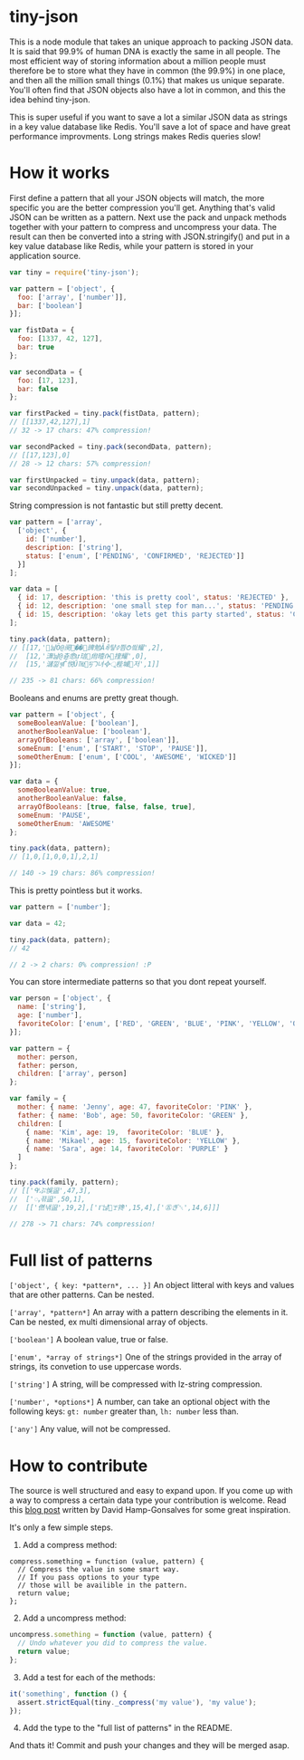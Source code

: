 # tiny-json
This is a node module that takes an unique approach to packing JSON data. It is said that 99.9% of human DNA is exactly the same in all people. The most efficient way of storing information about a million people must therefore be to store what they have in common (the 99.9%) in one place, and then all the million small things (0.1%) that makes us unique separate. You'll often find that JSON objects also have a lot in common, and this the idea behind tiny-json.

This is super useful if you want to save a lot a similar JSON data as strings in a key value database like Redis. You'll save a lot of space and have great performance improvments. Long strings makes Redis queries slow!

# How it works
First define a pattern that all your JSON objects will match, the more specific you are the better compression you'll get. Anything that's valid JSON can be written as a pattern. Next use the pack and unpack methods together with your pattern to compress and uncompress your data. The result can then be converted into a string with JSON.stringify() and put in a key value database like Redis, while your pattern is stored in your application source.

```javascript
var tiny = require('tiny-json');

var pattern = ['object', {
  foo: ['array', ['number']],
  bar: ['boolean']
}];

var fistData = {
  foo: [1337, 42, 127],
  bar: true
};

var secondData = {
  foo: [17, 123],
  bar: false
};

var firstPacked = tiny.pack(fistData, pattern);
// [[1337,42,127],1]
// 32 -> 17 chars: 47% compression!

var secondPacked = tiny.pack(secondData, pattern);
// [[17,123],0]
// 28 -> 12 chars: 57% compression!

var firstUnpacked = tiny.unpack(data, pattern);
var secondUnpacked = tiny.unpack(data, pattern);
```

String compression is not fantastic but still pretty decent.

```javascript
var pattern = ['array',
  ['object', {
    id: ['number'],
    description: ['string'],
    status: ['enum', ['PENDING', 'CONFIRMED', 'REJECTED']]
  }]
];

var data = [
  { id: 17, description: 'this is pretty cool', status: 'REJECTED' },
  { id: 12, description: 'one small step for man...', status: 'PENDING' },
  { id: 15, description: 'okay lets get this party started', status: 'CONFIRMED' },
];

tiny.pack(data, pattern);
// [[17,'஀낦Ӧ@阌��⮁豍勉Ǎꀐ턓ꀆ찀Ტ씤耀',2],
//  [12,'㶃낦@츋悆ư琂㡀曀ᎅ㨒耀',0],
//  [15,'㶆낆ৠЃ悦Ű㎔๨ꠠᘄ녀᳀ু梐墄저',1]]

// 235 -> 81 chars: 66% compression!

```

Booleans and enums are pretty great though.

```javascript
var pattern = ['object', {
  someBooleanValue: ['boolean'],
  anotherBooleanValue: ['boolean'],
  arrayOfBooleans: ['array', ['boolean']],
  someEnum: ['enum', ['START', 'STOP', 'PAUSE']],
  someOtherEnum: ['enum', ['COOL', 'AWESOME', 'WICKED']]
}];

var data = {
  someBooleanValue: true,
  anotherBooleanValue: false,
  arrayOfBooleans: [true, false, false, true],
  someEnum: 'PAUSE',
  someOtherEnum: 'AWESOME'
};

tiny.pack(data, pattern);
// [1,0,[1,0,0,1],2,1]

// 140 -> 19 chars: 86% compression!
```

This is pretty pointless but it works.

```javascript
var pattern = ['number'];

var data = 42;

tiny.pack(data, pattern);
// 42

// 2 -> 2 chars: 0% compression! :P
```

You can store intermediate patterns so that you dont repeat yourself.

```javascript
var person = ['object', {
  name: ['string'],
  age: ['number'],
  favoriteColor: ['enum', ['RED', 'GREEN', 'BLUE', 'PINK', 'YELLOW', 'ORANGE', 'PURPLE']]
}];

var pattern = {
  mother: person,
  father: person,
  children: ['array', person]
};

var family = {
  mother: { name: 'Jenny', age: 47, favoriteColor: 'PINK' },
  father: { name: 'Bob', age: 50, favoriteColor: 'GREEN' },
  children: [
    { name: 'Kim', age: 19,  favoriteColor: 'BLUE' },
    { name: 'Mikael', age: 15, favoriteColor: 'YELLOW' },
    { name: 'Sara', age: 14, favoriteColor: 'PURPLE' }
  ]
};

tiny.pack(family, pattern);
// [['ᒅぶ悞䀀',47,3],
//  ['ႇ끆䀀',50,1],
//  [['㒄낶䀀',19,2],['Ⲅ냖ࡠꘃ搀',15,4],['㊄ぎ␀',14,6]]]

// 278 -> 71 chars: 74% compression!

```

# Full list of patterns
`['object', { key: *pattern*, ... }]` An object litteral with keys and values that are other patterns. Can be nested.


`['array', *pattern*]` An array with a pattern describing the elements in it. Can be nested, ex multi dimensional array of objects.

`['boolean']` A boolean value, true or false.

`['enum', *array of strings*]` One of the strings provided in the array of strings, its convetion to use uppercase words.

`['string']` A string, will be compressed with lz-string compression.

`['number', *options*]` A number, can take an optional object with the following keys: `gt: number` greater than, `lh: number` less than.

`['any']`
Any value, will not be compressed.

# How to contribute
The source is well structured and easy to expand upon. If you come up with a way to compress a certain data type your contribution is welcome. Read this [blog post](http://www.davidhampgonsalves.com/Compress-JSON.js/) written by David Hamp-Gonsalves for some great inspiration.

It's only a few simple steps.

1) Add a compress method:
```javscript
compress.something = function (value, pattern) {
  // Compress the value in some smart way.
  // If you pass options to your type
  // those will be availible in the pattern.
  return value;
};
```

2) Add a uncompress method:
```javascript
uncompress.something = function (value, pattern) {
  // Undo whatever you did to compress the value.
  return value;
};
```

3) Add a test for each of the methods:
```javascript
it('something', function () {
  assert.strictEqual(tiny._compress('my value'), 'my value');
});
```

4) Add the type to the "full list of patterns" in the README.

And thats it! Commit and push your changes and they will be merged asap.
